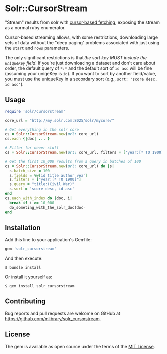 # Solr::CursorStream

"Stream" results from solr with 
[cursor-based fetching](https://solr.apache.org/guide/8_6/pagination-of-resultshtml#fetching-a-large-number-of-sorted-results-cursors), 
exposing the stream as a normal ruby enumerator. 


Cursor-based streaming allows, with some restrictions, 
downloading large sets of data without the "deep paging" problems 
associated with just using the `start` and `rows` parameters.

The only significant restrictions is that _the sort key MUST include the 
`uniqueKey` field_. If you're just downloading a dataset and don't care
about order, the default query of `*:*` and the default sort of `id asc`
will be fine (assuming your uniqeKey is `id`). If you want to sort by
another field/value, you must use the uniqueKey in a secondary sort (e.g., 
`sort: "score desc, id asc"`). 

## Usage

```ruby
require 'solr/cursorstream'

core_url = "http://my.solr.com:8025/solr/mycore/"

# Get everything in the solr core
cs = Solr::CursorStream.new(url: core_url)
cs.each {|doc| ... }

# Filter for newer stuff
cs = Solr::CursorStream.new(url: core_url, filters = ['year:[* TO 1900]'])

# Get the first 10_000 results from a query in batches of 100
cs = Solr::CursorStream.new(url: core_url) do |s|
  s.batch_size = 100
  s.fields = %w[id title author year]
  s.filters = ["year:[* TO 1900]"]
  s.query = "title:(Civil War)"
  s.sort = 'score desc, id asc'
end
cs.each_with_index do |doc, i|
  break if i >= 10_000
  do_someting_with_the_solr_doc(doc)
end

```

## Installation

Add this line to your application's Gemfile:

```ruby
gem 'solr_cursorstream'
```

And then execute:

    $ bundle install

Or install it yourself as:

    $ gem install solr_cursorstream



## Contributing

Bug reports and pull requests are welcome on GitHub at https://github.com/mlibrary/solr_cursorstream.

## License

The gem is available as open source under the terms of the [MIT License](https://opensource.org/licenses/MIT).
